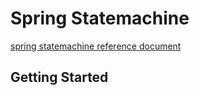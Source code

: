 # Spring Statemachine

[spring statemachine reference document](https://docs.spring.io/spring-statemachine/docs/current/reference/)
## Getting Started